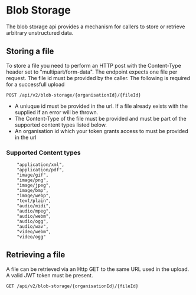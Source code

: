 # Blob Storage

The blob storage api provides a mechanism for callers to store or retrieve arbitrary unstructured data.

## Storing a file

To store a file you need to perform an HTTP post with the Content-Type header set to "multipart/form-data". The endpoint expects one file per request. The file id must be provided by the caller. The following is required for a successfull upload

```
POST /api/v2/blob-storage/{organisationId}/{fileId}
```

- A uniuque id must be provided in the url. If a file already exists with the supplied if an error will be thrown.
- The Content-Type of the file must be provided and must be part of the supported content types listed below.
- An organisation id which your token grants access to must be provided in the url

### Supported Content types

```
    "application/xml",
    "application/pdf",
    "image/gif",
    "image/png",
    "image/jpeg",
    "image/bmp",
    "image/webp",
    "text/plain",
    "audio/midi",
    "audio/mpeg",
    "audio/webm",
    "audio/ogg",
    "audio/wav",
    "video/webm",
    "video/ogg"
```

## Retrieving a file

A file can be retrieved via an Http GET to the same URL used in the upload. A valid JWT token must be present.

```
GET /api/v2/blob-storage/{organisationId}/{fileId}
```
